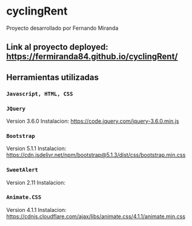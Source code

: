 # cyclingRent
Proyecto desarrollado por Fernando Miranda

## Link al proyecto deployed: https://fermiranda84.github.io/cyclingRent/

## Herramientas utilizadas

### `Javascript, HTML, CSS`

### `JQuery`
Version 3.6.0
Instalacion: https://code.jquery.com/jquery-3.6.0.min.js

### `Bootstrap`
Version 5.1.1
Instalacion: https://cdn.jsdelivr.net/npm/bootstrap@5.1.3/dist/css/bootstrap.min.css

### `SweetAlert`
Version 2.11
Instalacion: <script src="//cdn.jsdelivr.net/npm/sweetalert2@11"></script>

### `Animate.CSS`
Version 4.1.1
Instalacion:  https://cdnjs.cloudflare.com/ajax/libs/animate.css/4.1.1/animate.min.css
